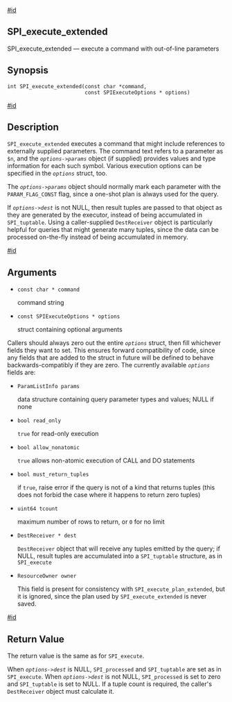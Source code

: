 [#id](#SPI-SPI-EXECUTE-EXTENDED)

## SPI_execute_extended

SPI_execute_extended — execute a command with out-of-line parameters

## Synopsis

```
int SPI_execute_extended(const char *command,
                         const SPIExecuteOptions * options)
```

[#id](#id-1.8.12.8.6.5)

## Description

`SPI_execute_extended` executes a command that might include references to externally supplied parameters. The command text refers to a parameter as `$n`, and the _`options->params`_ object (if supplied) provides values and type information for each such symbol. Various execution options can be specified in the _`options`_ struct, too.

The _`options->params`_ object should normally mark each parameter with the `PARAM_FLAG_CONST` flag, since a one-shot plan is always used for the query.

If _`options->dest`_ is not NULL, then result tuples are passed to that object as they are generated by the executor, instead of being accumulated in `SPI_tuptable`. Using a caller-supplied `DestReceiver` object is particularly helpful for queries that might generate many tuples, since the data can be processed on-the-fly instead of being accumulated in memory.

[#id](#id-1.8.12.8.6.6)

## Arguments

- `const char * command`

  command string

- `const SPIExecuteOptions * options`

  struct containing optional arguments

Callers should always zero out the entire _`options`_ struct, then fill whichever fields they want to set. This ensures forward compatibility of code, since any fields that are added to the struct in future will be defined to behave backwards-compatibly if they are zero. The currently available _`options`_ fields are:

- `ParamListInfo params`

  data structure containing query parameter types and values; NULL if none

- `bool read_only`

  `true` for read-only execution

- `bool allow_nonatomic`

  `true` allows non-atomic execution of CALL and DO statements

- `bool must_return_tuples`

  if `true`, raise error if the query is not of a kind that returns tuples (this does not forbid the case where it happens to return zero tuples)

- `uint64 tcount`

  maximum number of rows to return, or `0` for no limit

- `DestReceiver * dest`

  `DestReceiver` object that will receive any tuples emitted by the query; if NULL, result tuples are accumulated into a `SPI_tuptable` structure, as in `SPI_execute`

- `ResourceOwner owner`

  This field is present for consistency with `SPI_execute_plan_extended`, but it is ignored, since the plan used by `SPI_execute_extended` is never saved.

[#id](#id-1.8.12.8.6.7)

## Return Value

The return value is the same as for `SPI_execute`.

When _`options->dest`_ is NULL, `SPI_processed` and `SPI_tuptable` are set as in `SPI_execute`. When _`options->dest`_ is not NULL, `SPI_processed` is set to zero and `SPI_tuptable` is set to NULL. If a tuple count is required, the caller's `DestReceiver` object must calculate it.
